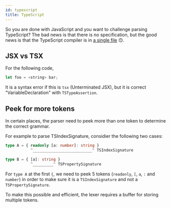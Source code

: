 ```yaml
---
id: typescript
title: TypeScript
---
```


So you are done with JavaScript and you want to challenge parsing TypeScript?
The bad news is that there is no specification,
but the good news is that the TypeScript compiler is in [a single file](https://github.com/microsoft/TypeScript/blob/main/src/compiler/parser.ts) 🙃.

## JSX vs TSX

For the following code,

```javascript
let foo = <string> bar;
```

It is a syntax error if this is `tsx` (Unterminated JSX),
but it is correct "VariableDeclaration" with `TSTypeAssertion`.

## Peek for more tokens

In certain places, the parser need to peek more than one token to determine the correct grammar.

For example to parse TSIndexSignature, considier the following two cases:

```typescript
type A = { readonly [a: number]: string }
           ^__________________________^ TSIndexSignature

type B = { [a]: string }
           ^_________^ TSPropertySignature
```

For `type A` at the first `{`, we need to peek 5 tokens (`readonly`, `[`, `a`, `:` and `number`) in order to make sure
it is a `TSIndexSignature` and not a `TSPropertySignature`.

To make this possible and efficient, the lexer requires a buffer for storing multiple tokens.
